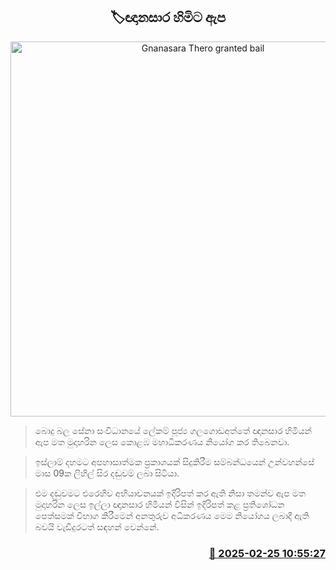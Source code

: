 <p align='center'><b><h2 align='center' title='Gnanasara Thero granted bail'>🏷ඥානසාර හිමිට ඇප</h2></b></p>
<p align='center'><img src='https://helakuru.sgp1.cdn.digitaloceanspaces.com/esana/images/lib/galagoda-aththe-gnanasara-archived.jpg' width='600' alt='Gnanasara Thero granted bail'></p>

> බොදු බල සේනා සංවිධානයේ ලේකම් පූජ්‍ය ගලගොඩඅත්තේ ඥානසාර හිමියන් ඇප මත මුදාහරින ලෙස කොළඹ මහාධිකරණය නියෝග කර තිබෙනවා.

> ඉස්ලාම් දහමට අපහාසාත්මක ප්‍රකාශයක් සිදුකිරීම සම්බන්ධයෙන් උන්වහන්සේ මාස 09ක ලිහිල් සිර දඬුවම් ලබා සිටියා.

> එම දඬුවමට එරෙහිව අභියාචනයක් ඉදිරිපත් කර ඇති නිසා තමන්ව ඇප මත මුදාහරින ලෙස ඉල්ලා ඥානසාර හිමියන් විසින් ඉදිරිපත් කළ ප්‍රතිශෝධන පෙත්සමක් විභාග කිරීමෙන් අනතුරුව අධිකරණය මෙම නියෝගය ලබාදී ඇති බවයි වැඩිදුරටත් සඳහන් වෙන්නේ. 



<h3 align='right'><a href='https://www.helakuru.lk/esana/p/107792/'>📅 2025-02-25 10:55:27</a></h3>
